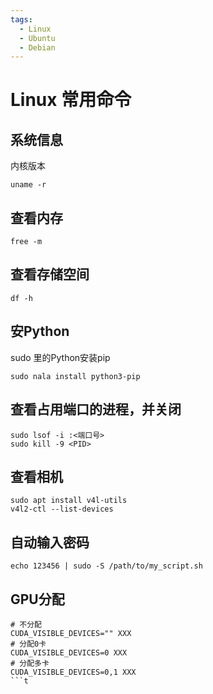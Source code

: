 ```yaml
---
tags:
  - Linux
  - Ubuntu
  - Debian
---
```


# Linux 常用命令

## 系统信息
内核版本
```shell
uname -r
```

## 查看内存
```shell
free -m
```

## 查看存储空间
```shell
df -h
```

## 安Python
sudo 里的Python安装pip
```shell
sudo nala install python3-pip
```

## 查看占用端口的进程，并关闭
```shell
sudo lsof -i :<端口号>
sudo kill -9 <PID>
```

## 查看相机
```shell
sudo apt install v4l-utils
v4l2-ctl --list-devices
```

## 自动输入密码
```shell
echo 123456 | sudo -S /path/to/my_script.sh
```

## GPU分配
```shell
# 不分配
CUDA_VISIBLE_DEVICES="" XXX
# 分配0卡
CUDA_VISIBLE_DEVICES=0 XXX
# 分配多卡
CUDA_VISIBLE_DEVICES=0,1 XXX
```t
